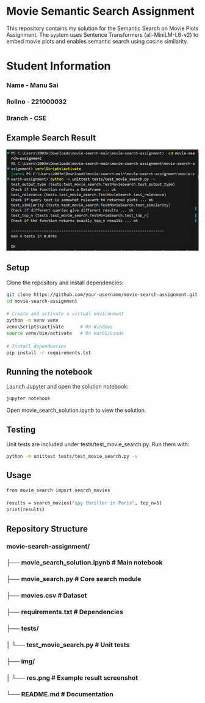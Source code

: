 # Movie Semantic Search Assignment
This repository contains my solution for the Semantic Search on Movie Plots Assignment.
The system uses Sentence Transformers
 (all-MiniLM-L6-v2) to embed movie plots and enables semantic search using cosine similarity.

# Student Information
### Name - Manu Sai
### Rollno - 221000032
### Branch - CSE

## Example Search Result

![Search Result](img/res.png)

## Setup
Clone the repository and install dependencies:
```bash
git clone https://github.com/your-username/movie-search-assignment.git
cd movie-search-assignment

# Create and activate a virtual environment
python -m venv venv
venv\Scripts\activate      # On Windows
source venv/bin/activate   # On macOS/Linux

# Install dependencies
pip install -r requirements.txt


```
## Running the notebook
Launch Jupyter and open the solution notebook:
```bash
jupyter notebook
```
Open movie_search_solution.ipynb to view the solution.

## Testing
Unit tests are included under tests/test_movie_search.py. Run them with:
```bash
python -m unittest tests/test_movie_search.py -v
```
## Usage
```bash
from movie_search import search_movies

results = search_movies("spy thriller in Paris", top_n=5)
print(results)
```

## Repository Structure
### movie-search-assignment/
### ├── movie_search_solution.ipynb   # Main notebook
### ├── movie_search.py               # Core search module
### ├── movies.csv                    # Dataset
### ├── requirements.txt              # Dependencies
### ├── tests/
### │   └── test_movie_search.py       # Unit tests
### ├── img/
### │   └── res.png                    # Example result screenshot
### └── README.md                     # Documentation



